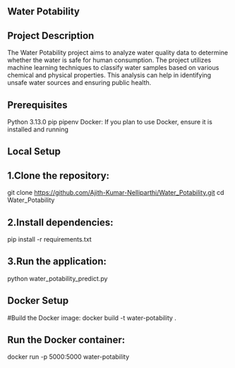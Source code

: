 ## Water Potability

## Project Description
The Water Potability project aims to analyze water quality data to determine whether the water is safe for human consumption. The project utilizes machine learning techniques to classify water samples based on various chemical and physical properties. This analysis can help in identifying unsafe water sources and ensuring public health.

## Prerequisites
Python 3.13.0
pip
pipenv
Docker: If you plan to use Docker, ensure it is installed and running

## Local Setup
## 1.Clone the repository:
git clone https://github.com/Ajith-Kumar-Nelliparthi/Water_Potability.git
cd Water_Potability
## 2.Install dependencies:
pip install -r requirements.txt
## 3.Run the application:
python water_potability_predict.py

## Docker Setup
#Build the Docker image:
docker build -t water-potability .

## Run the Docker container:
docker run -p 5000:5000 water-potability

